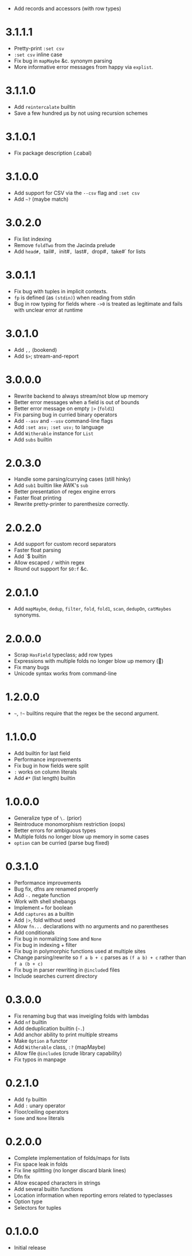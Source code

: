   * Add records and accessors (with row types)

# 3.1.1.1

  * Pretty-print `:set csv`
  * `:set csv` inline case
  * Fix bug in `mapMaybe` &c. synonym parsing
  * More informative error messages from happy via `explist`.

# 3.1.1.0

  * Add `reintercalate` builtin
  * Save a few hundred μs by not using recursion schemes

# 3.1.0.1

  * Fix package description (.cabal)

# 3.1.0.0

  * Add support for CSV via the `--csv` flag and `:set csv`
  * Add `~?` (maybe match)

# 3.0.2.0

  * Fix list indexing
  * Remove `foldTwo` from the Jacinda prelude
  * Add `head#, `tail#`, `init#`, `last#`, `drop#`, `take#` for lists

# 3.0.1.1

  * Fix bug with tuples in implicit contexts.
  * `fp` is defined (as `(stdin)`) when reading from stdin
  * Bug in row typing for fields where `->0` is treated as legitimate and fails
    with unclear error at runtime

# 3.0.1.0

  * Add `,,` (bookend)
  * Add `$>`; stream-and-report

# 3.0.0.0

  * Rewrite backend to always stream/not blow up memory
  * Better error messages when a field is out of bounds
  * Better error message on empty `|>` (`fold1`)
  * Fix parsing bug in curried binary operators
  * Add `--asv` and `--usv` command-line flags
  * Add `:set asv;` `:set usv;` to language
  * Add `Witherable` instance for `List`
  * Add `subs` builtin

# 2.0.3.0

  * Handle some parsing/currying cases (still hinky)
  * Add `sub1` builtin like AWK's `sub`
  * Better presentation of regex engine errors
  * Faster float printing
  * Rewrite pretty-printer to parenthesize correctly.

# 2.0.2.0

  * Add support for custom record separators
  * Faster float parsing
  * Add \`$ builtin
  * Allow escaped `/` within regex
  * Round out support for `$0:f` &c.

# 2.0.1.0

  * Add `mapMaybe`, `dedup`, `filter`, `fold`, `fold1`, `scan`, `dedupOn`,
    `catMaybes` synonyms.

# 2.0.0.0

  * Scrap `HasField` typeclass; add row types
  * Expressions with multiple folds no longer blow up memory (🤞)
  * Fix many bugs
  * Unicode syntax works from command-line

# 1.2.0.0

  * `~`, `!~` builtins require that the regex be the second argument.

# 1.1.0.0

  * Add builtin for last field
  * Performance improvements
  * Fix bug in how fields were split
  * `:` works on column literals
  * Add `#*` (list length) builtin

# 1.0.0.0

  * Generalize type of `\.` (prior)
  * Reintroduce monomorphism restriction (oops)
  * Better errors for ambiguous types
  * Multiple folds no longer blow up memory in some cases
  * `option` can be curried (parse bug fixed)

# 0.3.1.0

  * Performance improvements
  * Bug fix, dfns are renamed properly
  * Add `-.` negate function
  * Work with shell shebangs
  * Implement `=` for boolean
  * Add `captures` as a builtin
  * Add `|>`, fold without seed
  * Allow `fn...` declarations with no arguments and no parentheses
  * Add conditionals
  * Fix bug in normalizing `Some` and `None`
  * Fix bug in indexing + filter
  * Fix bug in polymorphic functions used at multiple sites
  * Change parsing/rewrite so `f a b + c` parses as `(f a b) + c` rather than `f a (b + c)`
  * Fix bug in parser rewriting in `@include`d files
  * Include searches current directory

# 0.3.0.0

  * Fix renaming bug that was inveigling folds with lambdas
  * Add `nf` builtin
  * Add deduplication builtin (`~.`)
  * Add anchor ability to print multiple streams
  * Make `Option` a functor
  * Add `Witherable` class, `:?` (mapMaybe)
  * Allow file `@include`s (crude library capability)
  * Fix typos in manpage

# 0.2.1.0

  * Add `fp` builtin
  * Add `:` unary operator
  * Floor/ceiling operators
  * `Some` and `None` literals

# 0.2.0.0

  * Complete implementation of folds/maps for lists
  * Fix space leak in folds
  * Fix line splitting (no longer discard blank lines)
  * Dfn fix
  * Allow escaped characters in strings
  * Add several builtin functions
  * Location information when reporting errors related to typeclasses
  * Option type
  * Selectors for tuples

# 0.1.0.0

* Initial release
